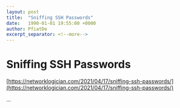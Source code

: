 ```yaml
---
layout: post
title:  "Sniffing SSH Passwords"
date:   1990-01-01 19:55:00 +0000
author: PfiatDe
excerpt_separator: <!--more-->
---
```


# Sniffing SSH Passwords

[https://networklogician.com/2021/04/17/sniffing-ssh-passwords/](https://networklogician.com/2021/04/17/sniffing-ssh-passwords/)

...
<!--more-->

